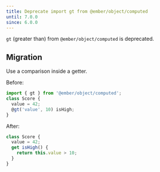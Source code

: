 ```yaml
---
title: Deprecate import gt from @ember/object/computed
until: 7.0.0
since: 6.0.0
---
```


`gt` (greater than) from `@ember/object/computed` is deprecated.

## Migration
Use a comparison inside a getter.

Before:
```js
import { gt } from '@ember/object/computed';
class Score {
  value = 42;
  @gt('value', 10) isHigh;
}
```

After:
```js
class Score {
  value = 42;
  get isHigh() {
    return this.value > 10;
  }
}
```
